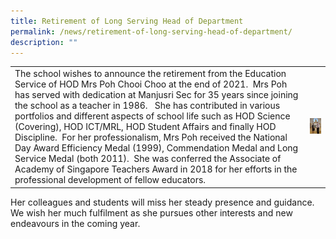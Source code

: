 ```yaml
---
title: Retirement of Long Serving Head of Department
permalink: /news/retirement-of-long-serving-head-of-department/
description: ""
---
```

|   |   |
|---|---|
|  The school wishes to announce the retirement from the Education Service of HOD Mrs Poh Chooi Choo at the end of 2021.  Mrs Poh has served with dedication at Manjusri Sec for 35 years since joining the school as a teacher in 1986.   She has contributed in various portfolios and different aspects of school life such as HOD Science (Covering), HOD ICT/MRL, HOD Student Affairs and finally HOD Discipline.  For her professionalism, Mrs Poh received the National Day Award Efficiency Medal (1999), Commendation Medal and Long Service Medal (both 2011).  She was conferred the Associate of Academy of Singapore Teachers Award in 2018 for her efforts in the professional development of fellow educators. | ![](/images/News/PohCC.jpg)  |


Her colleagues and students will miss her steady presence and guidance.  We wish her much fulfilment as she pursues other interests and new endeavours in the coming year.